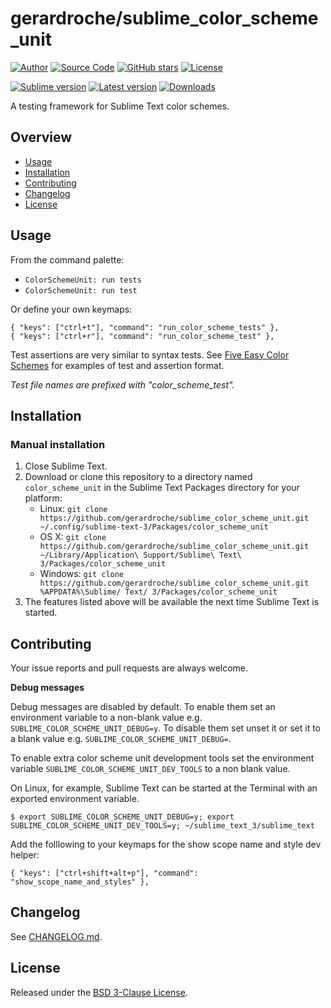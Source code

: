 # gerardroche/sublime_color_scheme_unit

[![Author](http://img.shields.io/badge/author-@gerardroche-blue.svg?style=flat)](https://twitter.com/gerardroche)
[![Source Code](https://img.shields.io/badge/source-GitHub-blue.svg?style=flat)](https://github.com/gerardroche/sublime_color_scheme_unit)
[![GitHub stars](https://img.shields.io/github/stars/gerardroche/sublime_color_scheme_unit.svg?style=flat)](https://github.com/gerardroche/sublime_color_scheme_unit/stargazers)
[![License](https://img.shields.io/badge/license-BSD--3-blue.svg?style=flat)](https://raw.githubusercontent.com/gerardroche/sublime_color_scheme_unit/master/LICENSE)

[![Sublime version](https://img.shields.io/badge/sublime-v3-lightgrey.svg?style=flat)](http://sublimetext.com)
[![Latest version](https://img.shields.io/github/tag/gerardroche/sublime_color_scheme_unit.svg?maxAge=2592000?style=flat&label=release)](https://github.com/gerardroche/sublime_color_scheme_unit/tags)
[![Downloads](https://img.shields.io/packagecontrol/dt/color_scheme_unit.svg?maxAge=2592000?style=flat)](https://packagecontrol.io/packages/color_scheme_unit)

A testing framework for Sublime Text color schemes.

## Overview

* [Usage](#usage)
* [Installation](#installation)
* [Contributing](#contributing)
* [Changelog](#changelog)
* [License](#license)

## Usage

From the command palette:

* `ColorSchemeUnit: run tests`
* `ColorSchemeUnit: run test`

Or define your own keymaps:

```
{ "keys": ["ctrl+t"], "command": "run_color_scheme_tests" },
{ "keys": ["ctrl+r"], "command": "run_color_scheme_test" },
```

Test assertions are very similar to syntax tests. See [Five Easy Color Schemes](https://github.com/gerardroche/sublime_five_easy_color_schemes) for examples of test and assertion format.

*Test file names are prefixed with "color_scheme_test".*

## Installation

### Manual installation

1. Close Sublime Text.
2. Download or clone this repository to a directory named `color_scheme_unit` in the Sublime Text Packages directory for your platform:
    * Linux: `git clone https://github.com/gerardroche/sublime_color_scheme_unit.git ~/.config/sublime-text-3/Packages/color_scheme_unit`
    * OS X: `git clone https://github.com/gerardroche/sublime_color_scheme_unit.git ~/Library/Application\ Support/Sublime\ Text\ 3/Packages/color_scheme_unit`
    * Windows: `git clone https://github.com/gerardroche/sublime_color_scheme_unit.git %APPDATA%\Sublime/ Text/ 3/Packages/color_scheme_unit`
3. The features listed above will be available the next time Sublime Text is started.

## Contributing

Your issue reports and pull requests are always welcome.

**Debug messages**

Debug messages are disabled by default. To enable them set an environment variable to a non-blank value e.g. `SUBLIME_COLOR_SCHEME_UNIT_DEBUG=y`. To disable them set unset it or set it to a blank value e.g. `SUBLIME_COLOR_SCHEME_UNIT_DEBUG=`.

To enable extra color scheme unit development tools set the environment variable `SUBLIME_COLOR_SCHEME_UNIT_DEV_TOOLS` to a non blank value.

On Linux, for example, Sublime Text can be started at the Terminal with an exported environment variable.

```
$ export SUBLIME_COLOR_SCHEME_UNIT_DEBUG=y; export SUBLIME_COLOR_SCHEME_UNIT_DEV_TOOLS=y; ~/sublime_text_3/sublime_text
```

Add the folllowing to your keymaps for the show scope name and style dev helper:

```
{ "keys": ["ctrl+shift+alt+p"], "command": "show_scope_name_and_styles" },
```

## Changelog

See [CHANGELOG.md](CHANGELOG.md).

## License

Released under the [BSD 3-Clause License](LICENSE).

